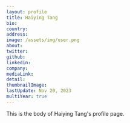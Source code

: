 ```yaml
---
layout: profile
title: Haiying Tang
bio: 
country: 
address: 
image: /assets/img/user.png
about: 
twitter:
github:
linkedin:
company: 
mediaLink:
detail: 
thumbnailImage:
lastUpdate: Nov 20, 2023
multiYear: true
---
```


This is the body of Haiying Tang's profile page.
